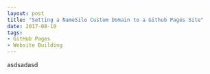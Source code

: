 ```yaml
---
layout: post
title: "Setting a NameSilo Custom Domain to a Github Pages Site"
date: 2017-08-10
tags:
- GitHub Pages
- Website Building
---
```

asdsadasd